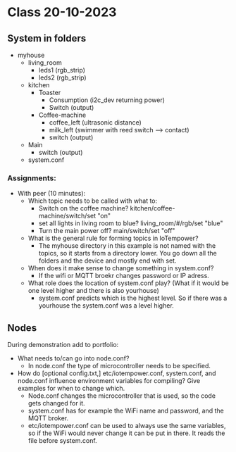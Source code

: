 # Class 20-10-2023



## System in folders

- myhouse
    - living_room
        - leds1 (rgb_strip)
        - leds2 (rgb_strip)
    - kitchen
        - Toaster
            - Consumption (i2c_dev returning power)
            - Switch (output)
        - Coffee-machine
            - coffee_left (ultrasonic distance)
            - milk_left (swimmer with reed switch --> contact)
            - switch (output)
    - Main
        - switch (output)
    - system.conf  


### Assignments:
- With peer (10 minutes):
    - Which topic needs to be called with what to:
        - Switch on the coffee machine? kitchen/coffee-machine/switch/set "on"
        - set all lights in living room to blue? living_room/#/rgb/set "blue"
        - Turn the main power off? main/switch/set "off"
    - What is the general rule for forming topics in IoTempower? 
        - The myhouse directory in this example is not named with the topics, so it starts from a directory lower. You go down all the folders and the device and mostly end with set.
    - When does it make sense to change something in system.conf?
        - If the wifi or MQTT broekr changes password or IP adress.
    - What role does the location of system.conf play? (What if it would be one level higher and there is also yourhouse)
        - system.conf predicts which is the highest level. So if there was a yourhouse the system.conf was a level higher.

## Nodes

During demonstration add to portfolio:
- What needs to/can go into node.conf?
    - In node.conf the type of microcontroller needs to be specified.
- How do [optional config.txt,] etc/iotempower.conf, system.conf, and node.conf influence environment variables for compiling? Give examples for when to change which.
    - Node.conf changes the microcontroller that is used, so the code gets changed for it.
    - system.conf has for example the WiFi name and password, and the MQTT broker.
    - etc/iotempower.conf can be used to always use the same variables, so if the WiFi would never change it can be put in there. It reads the file before system.conf.


